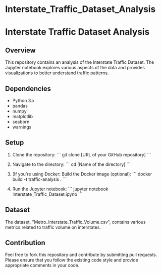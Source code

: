 # Interstate_Traffic_Dataset_Analysis


# Interstate Traffic Dataset Analysis

## Overview

This repository contains an analysis of the Interstate Traffic Dataset. The Jupyter notebook explores various aspects of the data and provides visualizations to better understand traffic patterns.

## Dependencies

- Python 3.x
- pandas
- numpy
- matplotlib
- seaborn
- warnings

## Setup

1. Clone the repository:
\```
git clone [URL of your GitHub repository]
\```

2. Navigate to the directory:
\```
cd [Name of the directory]
\```

3. [If you're using Docker: Build the Docker image (optional):
\```
docker build -t traffic-analysis .
\```

4. Run the Jupyter notebook:
\```
jupyter notebook Interstate_Traffic_Dataset.ipynb
\```

## Dataset

The dataset, "Metro_Interstate_Traffic_Volume.csv", contains various metrics related to traffic volume on interstates.

## Contribution

Feel free to fork this repository and contribute by submitting pull requests. Please ensure that you follow the existing code style and provide appropriate comments in your code.
